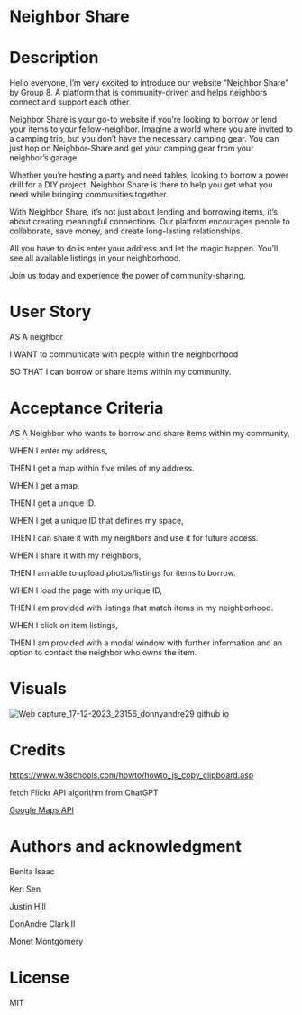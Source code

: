# Neighbor Share

# Description
Hello everyone, I’m very excited to introduce our website “Neighbor Share” by Group 8. A platform that is community-driven and helps neighbors connect and support each other.

Neighbor Share is your go-to website if you’re looking to borrow or lend your items to your fellow-neighbor. Imagine a world where you are invited to a camping trip, but you don’t have the necessary camping gear. You can just hop on Neighbor-Share and get your camping gear from your neighbor’s garage.

Whether you’re hosting a party and need tables, looking to borrow a power drill for a DIY project, Neighbor Share is there to help you get what you need while bringing communities together.

With Neighbor Share, it’s not just about lending and borrowing items, it’s about creating meaningful connections. Our platform encourages people to collaborate, save money, and create long-lasting relationships.

All you have to do is enter your address and let the magic happen. You’ll see all available listings in your neighborhood.

Join us today and experience the power of community-sharing.

# User Story

AS A neighbor

I WANT to communicate with people within the neighborhood

SO THAT I can borrow or share items within my community.

# Acceptance Criteria

AS A Neighbor who wants to borrow and share items within my community,

WHEN I enter my address,

THEN I get a map within five miles of my address.

WHEN I get a map,

THEN I get a unique ID.

WHEN I get a unique ID that defines my space,

THEN I can share it with my neighbors and use it for future access.

WHEN I share it with my neighbors, 

THEN I am able to upload photos/listings for items to borrow.

WHEN I load the page with my unique ID,

THEN I am provided with listings that match items in my neighborhood.

WHEN I click on item listings,

THEN I am provided with a modal window with further information and an option to contact the neighbor who owns the item.



# Visuals
![Web capture_17-12-2023_23156_donnyandre29 github io](https://github.com/DonnyAndre29/Neighbor-Share/assets/148520166/59e9f2d6-de0e-4834-a19c-7e0951e54b40)



# Credits
https://www.w3schools.com/howto/howto_js_copy_clipboard.asp

fetch Flickr API algorithm from ChatGPT

[Google Maps API](https://mapsplatform.google.com/)

# Authors and acknowledgment
Benita Isaac

Keri Sen

Justin Hill

DonAndre Clark II

Monet Montgomery

# License
MIT
